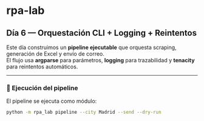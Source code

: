 # rpa-lab
## Día 6 — Orquestación CLI + Logging + Reintentos

Este día construimos un **pipeline ejecutable** que orquesta scraping, generación de Excel y envío de correo.  
El flujo usa **argparse** para parámetros, **logging** para trazabilidad y **tenacity** para reintentos automáticos.

---

### 🚀 Ejecución del pipeline

El pipeline se ejecuta como módulo:

```bash
python -m rpa_lab pipeline --city Madrid --send --dry-run
